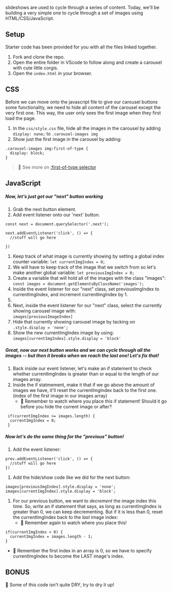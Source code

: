 

 slideshows are used to cycle through a series of content. Today, we'll be building a very simple one to cycle through a set of images using HTML/CSS/JavaScript.

## Setup

Starter code has been provided for you with all the files linked together.
  1. Fork and clone the repo.
  2. Open the entire folder in VScode to follow along and create a carousel with cute little corgis.
  4. Open the `index.html` in your browser.

## CSS

Before we can move onto the javascript file to give our carousel buttons some functionality, we need to hide all content of the carousel except the very first one. This way, the user only sees the first image when they first load the page.

1. In the `css/style.css` file, hide all the images in the carousel by adding `display: none;` to `.carousel-images img`
1. Show just the first image in the carousel by adding:
  ```
  .carousel-images img:first-of-type {
    display: block;
  }
  ```
   > :dog: See more on [:first-of-type selector](https://css-tricks.com/almanac/selectors/f/first-of-type/)

 ## JavaScript

##### Now, let's just get our "next" button working

 1. Grab the next button element.
 2. Add event listener onto our 'next' button.

  ```
  const next = document.querySelector('.next');

  next.addEventListener('click', () => {
    //stuff will go here

  })
  ```
1. Keep track of what image is currently showing by setting a global index counter variable:
  `let currentImgIndex = 0;`
1. We will have to keep track of the image that we switch from so let's make another global variable:
  `let previousImgIndex = 0;`
1. Create a variable that will hold all of the images with the class "images":
  `const images = document.getElementsByClassName('images');`
1. Inside the event listener for our "next" class, set previousImgIndex to currentImgIndex, and increment      currentImgIndex by 1.
2. 
3. Next, inside the event listener for our "next" class, select the currently showing carousel image with:  
  `images[previousImageIndex]`
1. Hide that currently showing carousel image by tacking on `.style.display = 'none';`
1. Show the new currentImgIndex image by using: `images[currentImgIndex].style.display = 'block'`


##### Great, now our next button works and we can cycle through all the images -- but then it breaks when we reach the last one! Let's fix that!


1. Back inside our event listener, let's make an if statement to check whether currentImgIndex is greater than or equal to the length of our images array.
1. Inside the if statmement, make it that if we go above the amount of images we have, it'll reset the currentImgIndex back to the first one. (index of the first image in our images array)
    - :red_circle: Remember to watch where you place this if statement! Should it go before you hide the current image or after?
  ```
   if(currentImgIndex >= images.length) {
    currentImgIndex = 0;
   } 
  ```

##### Now let's do the same thing for the "previous" button!

1. Add the event listener:
  ```
  prev.addEventListener('click', () => {
    //stuff will go here
  })
  ```
1. Add the hide/show code like we did for the next button:
  ```
  images[previousImgIndex].style.display = 'none';
  images[currentImgIndex].style.display = 'block';
  ```
1. For our previous button, we want to _decrement_ the image index this time. So, write an if statement that says, as long as currentImgIndex is greater than 0, we can keep decrementing. But if it is less than 0, reset the currentImgIndex back to the _last_ image index:
    - :red_circle: Remember again to watch where you place this!
  ```
  if(currentImgIndex < 0) {
    currentImgIndex = images.length - 1;
  } 
  ```
  - :red_circle: Remember the first index in an array is 0, so we have to specify currentImgIndex to become the LAST image's index.


## BONUS

:dog: Some of this code isn't quite DRY, try to dry it up!
